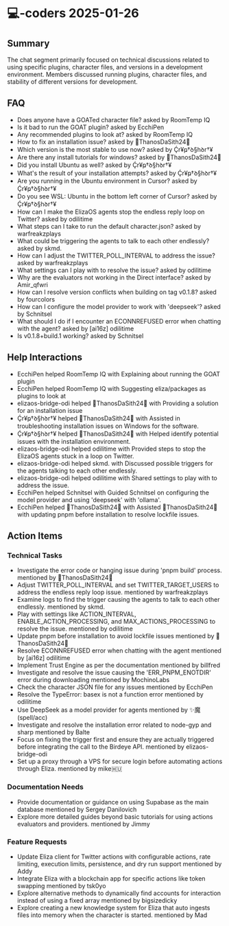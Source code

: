 # 💻-coders 2025-01-26

## Summary
The chat segment primarily focused on technical discussions related to using specific plugins, character files, and versions in a development environment. Members discussed running plugins, character files, and stability of different versions for development.

## FAQ
- Does anyone have a GOATed character file? asked by RoomTemp IQ
- Is it bad to run the GOAT plugin? asked by EcchiPen
- Any recommended plugins to look at? asked by RoomTemp IQ
- How to fix an installation issue? asked by 🧧ThanosDaSith24🧧
- Which version is the most stable to use now? asked by Ḉr¥ҏ†ꝺ§hꝺr†¥
- Are there any install tutorials for windows? asked by 🧧ThanosDaSith24🧧
- Did you install Ubuntu as well? asked by Ḉr¥ҏ†ꝺ§hꝺr†¥
- What's the result of your installation attempts? asked by Ḉr¥ҏ†ꝺ§hꝺr†¥
- Are you running in the Ubuntu environment in Cursor? asked by Ḉr¥ҏ†ꝺ§hꝺr†¥
- Do you see WSL: Ubuntu in the bottom left corner of Cursor? asked by Ḉr¥ҏ†ꝺ§hꝺr†¥
- How can I make the ElizaOS agents stop the endless reply loop on Twitter? asked by odilitime
- What steps can I take to run the default character.json? asked by warfreakzplays
- What could be triggering the agents to talk to each other endlessly? asked by skmd.
- How can I adjust the TWITTER_POLL_INTERVAL to address the issue? asked by warfreakzplays
- What settings can I play with to resolve the issue? asked by odilitime
- Why are the evaluators not working in the Direct interface? asked by Amir_qfwri
- How can I resolve version conflicts when building on tag v0.1.8? asked by fourcolors
- How can I configure the model provider to work with 'deepseek'? asked by Schnitsel
- What should I do if I encounter an ECONNREFUSED error when chatting with the agent? asked by [ai16z] odilitime
- Is v0.1.8+build.1 working? asked by Schnitsel

## Help Interactions
- EcchiPen helped RoomTemp IQ with Explaining about running the GOAT plugin
- EcchiPen helped RoomTemp IQ with Suggesting eliza/packages as plugins to look at
- elizaos-bridge-odi helped 🧧ThanosDaSith24🧧 with Providing a solution for an installation issue
- Ḉr¥ҏ†ꝺ§hꝺr†¥ helped 🧧ThanosDaSith24🧧 with Assisted in troubleshooting installation issues on Windows for the software.
- Ḉr¥ҏ†ꝺ§hꝺr†¥ helped 🧧ThanosDaSith24🧧 with Helped identify potential issues with the installation environment.
- elizaos-bridge-odi helped odilitime with Provided steps to stop the ElizaOS agents stuck in a loop on Twitter.
- elizaos-bridge-odi helped skmd. with Discussed possible triggers for the agents talking to each other endlessly.
- elizaos-bridge-odi helped odilitime with Shared settings to play with to address the issue.
- EcchiPen helped Schnitsel with Guided Schnitsel on configuring the model provider and using 'deepseek' with 'ollama'.
- EcchiPen helped 🧧ThanosDaSith24🧧 with Assisted 🧧ThanosDaSith24🧧 with updating pnpm before installation to resolve lockfile issues.

## Action Items

### Technical Tasks
- Investigate the error code or hanging issue during 'pnpm build' process. mentioned by 🧧ThanosDaSith24🧧
- Adjust TWITTER_POLL_INTERVAL and set TWITTER_TARGET_USERS to address the endless reply loop issue. mentioned by warfreakzplays
- Examine logs to find the trigger causing the agents to talk to each other endlessly. mentioned by skmd.
- Play with settings like ACTION_INTERVAL, ENABLE_ACTION_PROCESSING, and MAX_ACTIONS_PROCESSING to resolve the issue. mentioned by odilitime
- Update pnpm before installation to avoid lockfile issues mentioned by 🧧ThanosDaSith24🧧
- Resolve ECONNREFUSED error when chatting with the agent mentioned by [ai16z] odilitime
- Implement Trust Engine as per the documentation mentioned by billfred
- Investigate and resolve the issue causing the 'ERR_PNPM_ENOTDIR' error during downloading mentioned by MochinoLabs
- Check the character JSON file for any issues mentioned by EcchiPen
- Resolve the TypeError: basex is not a function error mentioned by odilitime
- Use DeepSeek as a model provider for agents mentioned by ✨魔 (spell/acc)
- Investigate and resolve the installation error related to node-gyp and sharp mentioned by Balte
- Focus on fixing the trigger first and ensure they are actually triggered before integrating the call to the Birdeye API. mentioned by elizaos-bridge-odi
- Set up a proxy through a VPS for secure login before automating actions through Eliza. mentioned by mike🇭🇺

### Documentation Needs
- Provide documentation or guidance on using Supabase as the main database mentioned by Sergey Danilovich
- Explore more detailed guides beyond basic tutorials for using actions evaluators and providers. mentioned by Jimmy

### Feature Requests
- Update Eliza client for Twitter actions with configurable actions, rate limiting, execution limits, persistence, and dry run support mentioned by Addy
- Integrate Eliza with a blockchain app for specific actions like token swapping mentioned by tsk0yo
- Explore alternative methods to dynamically find accounts for interaction instead of using a fixed array mentioned by bigsizedicky
- Explore creating a new knowledge system for Eliza that auto ingests files into memory when the character is started. mentioned by Mad
